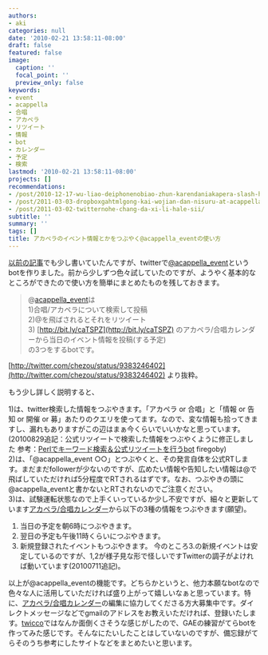 ```yaml
---
authors:
- aki
categories: null
date: '2010-02-21 13:58:11-08:00'
draft: false
featured: false
image:
  caption: ''
  focal_point: ''
  preview_only: false
keywords:
- event
- acappella
- 合唱
- アカペラ
- リツイート
- 情報
- bot
- カレンダー
- 予定
- 検索
lastmod: '2010-02-21 13:58:11-08:00'
projects: []
recommendations:
- /post/2010-12-17-wu-liao-deiphonenobiao-zhun-karendaniakapera-slash-he-chang-karendawobiao-shi-surufang-fa/
- /post/2011-03-03-dropboxgahtmlgong-kai-wojian-dan-nisuru-at-acappella-eventguan-lian-matomesaitozuo-cheng-sitemita/
- /post/2011-03-02-twitternohe-chang-da-xi-li-hale-sii/
subtitle: ''
summary: ''
tags: []
title: アカペラのイベント情報とかをつぶやく@acappella_eventの使い方
---
```


[以前の記事](https://chezo.uno/post/2010-01-19-he-chang-toakaperanokarendawogoogle-calendardezuo-tutemita/)でも少し書いていたんですが、twitterで[@acappella\_event](http://twitter.com/acappella_event)というbotを作りました。前から少しずつ色々試していたのですが、ようやく基本的なところができたので使い方を簡単にまとめたものを残しておきます。

> @[acappella\_event](http://twitter.com/acappella_event)は  
> 1)合唱/アカペラについて検索して投稿  
> 2)@を飛ばされるとそれをリツイート  
> 3) [http://bit.ly/caTSPZ](http://bit.ly/caTSPZ) のアカペラ/合唱カレンダーから当日のイベント情報を投稿(する予定)  
> の3つをするbotです。

[http://twitter.com/chezou/status/9383246402](http://twitter.com/chezou/status/9383246402) より抜粋。

もう少し詳しく説明すると、

1)は、twitter検索した情報をつぶやきます。「アカペラ or 合唱」と「情報 or 告知 or 開催 or 募」あたりのクエリを使ってます。なので、変な情報も拾ってきますし、漏れもありますがこの辺はまぁ今くらいでいいかなと思っています。  
(20100829追記：公式リツイートで検索した情報をつぶやくように修正しました 参考：[Perlでキーワード検索＆公式リツイートを行うbot](http://firegoby.theta.ne.jp/archives/1141) firegoby)  
2)は、「@acappella\_event ○○」とつぶやくと、その発言自体を公式RTします。まだまだfollowerが少ないのですが、広めたい情報や告知したい情報は@で飛ばしていただければ5分程度でRTされるはずです。なお、つぶやきの頭に@acappella\_eventと書かないとRTされないのでご注意ください。  
3)は、試験運転状態なので上手くいっているか少し不安ですが、細々と更新しています[アカペラ/合唱カレンダー](http://bit.ly/caTSPZ)から以下の3種の情報をつぶやきます(願望)。

1. 当日の予定を朝6時につぶやきます。
2. 翌日の予定も午後11時くらいにつぶやきます。
3. 新規登録されたイベントもつぶやきます。
今のところ3.の新規イベントは安定しているのですが、1,2が様子見な形で怪しいですTwitterの調子がよければ動いています(20100711追記)。

以上が@acappella\_eventの機能です。どちらかというと、他力本願なbotなので色々な人に活用していただければ盛り上がって嬉しいなぁと思っています。特に、[アカペラ/合唱カレンダー](http://bit.ly/caTSPZ)の編集に協力してくださる方大募集中です。ダイレクトメッセージなどでgmailのアドレスをお教えいただければ、登録いたします。[twicco](http://twicco.jp/)ではなんか面倒くさそうな感じがしたので、GAEの練習がてらbotを作ってみた感じです。そんなにたいしたことはしていないのですが、備忘録がてらそのうち参考にしたサイトなどをまとめたいと思います。